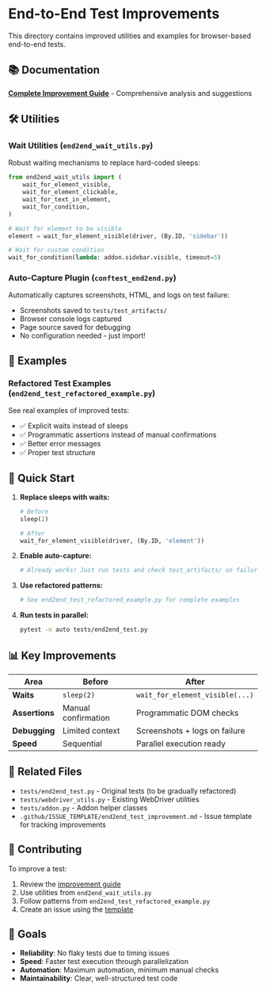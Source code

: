 # End-to-End Test Improvements

This directory contains improved utilities and examples for browser-based end-to-end tests.

## 📚 Documentation

**[Complete Improvement Guide](../doc/END2END_TEST_IMPROVEMENTS.md)** - Comprehensive analysis and suggestions

## 🛠️ Utilities

### Wait Utilities (`end2end_wait_utils.py`)

Robust waiting mechanisms to replace hard-coded sleeps:

```python
from end2end_wait_utils import (
    wait_for_element_visible,
    wait_for_element_clickable,
    wait_for_text_in_element,
    wait_for_condition,
)

# Wait for element to be visible
element = wait_for_element_visible(driver, (By.ID, 'sidebar'))

# Wait for custom condition
wait_for_condition(lambda: addon.sidebar.visible, timeout=5)
```

### Auto-Capture Plugin (`conftest_end2end.py`)

Automatically captures screenshots, HTML, and logs on test failure:

- Screenshots saved to `tests/test_artifacts/`
- Browser console logs captured
- Page source saved for debugging
- No configuration needed - just import!

## 📖 Examples

### Refactored Test Examples (`end2end_test_refactored_example.py`)

See real examples of improved tests:

- ✅ Explicit waits instead of sleeps
- ✅ Programmatic assertions instead of manual confirmations
- ✅ Better error messages
- ✅ Proper test structure

## 🚀 Quick Start

1. **Replace sleeps with waits:**
   ```python
   # Before
   sleep(2)
   
   # After
   wait_for_element_visible(driver, (By.ID, 'element'))
   ```

2. **Enable auto-capture:**
   ```python
   # Already works! Just run tests and check test_artifacts/ on failure
   ```

3. **Use refactored patterns:**
   ```python
   # See end2end_test_refactored_example.py for complete examples
   ```

4. **Run tests in parallel:**
   ```bash
   pytest -n auto tests/end2end_test.py
   ```

## 📊 Key Improvements

| Area | Before | After |
|------|--------|-------|
| **Waits** | `sleep(2)` | `wait_for_element_visible(...)` |
| **Assertions** | Manual confirmation | Programmatic DOM checks |
| **Debugging** | Limited context | Screenshots + logs on failure |
| **Speed** | Sequential | Parallel execution ready |

## 🔗 Related Files

- `tests/end2end_test.py` - Original tests (to be gradually refactored)
- `tests/webdriver_utils.py` - Existing WebDriver utilities
- `tests/addon.py` - Addon helper classes
- `.github/ISSUE_TEMPLATE/end2end_test_improvement.md` - Issue template for tracking improvements

## 📝 Contributing

To improve a test:

1. Review the [improvement guide](../doc/END2END_TEST_IMPROVEMENTS.md)
2. Use utilities from `end2end_wait_utils.py`
3. Follow patterns from `end2end_test_refactored_example.py`
4. Create an issue using the [template](../.github/ISSUE_TEMPLATE/end2end_test_improvement.md)

## 🎯 Goals

- **Reliability**: No flaky tests due to timing issues
- **Speed**: Faster test execution through parallelization
- **Automation**: Maximum automation, minimum manual checks
- **Maintainability**: Clear, well-structured test code
